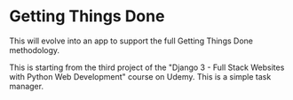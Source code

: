 # Getting Things Done

This will evolve into an app to support the full Getting Things Done methodology. 

This is starting from the third project of the "Django 3 - Full Stack Websites with Python Web Development" course on Udemy. This is a simple task manager.

